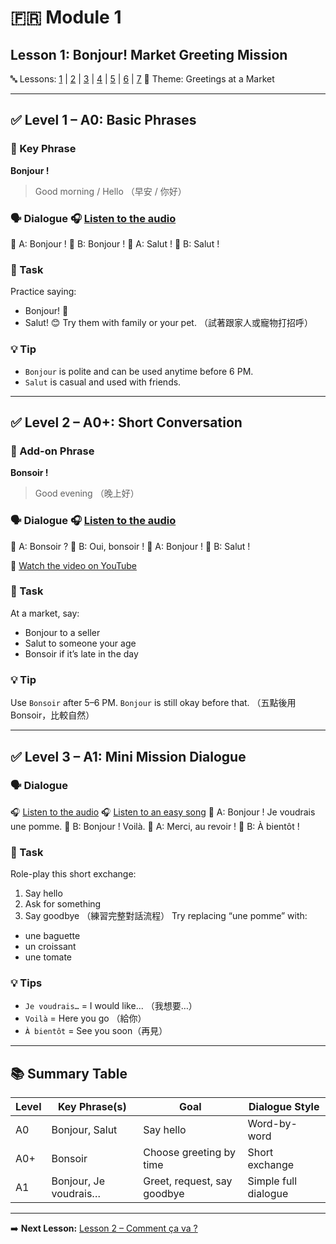 # 🇫🇷 Module 1
## Lesson 1: Bonjour! Market Greeting Mission
🔤 Lessons: [1](#lesson-1-bonjour-market-greeting-mission) | [2](#lesson-2) | [3](#lesson-3) | [4](#lesson-4) | [5](#lesson-5) | [6](#lesson-6) | [7](#lesson-7)
📘 Theme: Greetings at a Market

---

## ✅ Level 1 – A0: Basic Phrases

### 📌 Key Phrase
**Bonjour !**
> Good morning / Hello
> （早安 / 你好）

### 🗣️ Dialogue 🎧 [Listen to the audio](https://yourdomain.com/audio/bonsoir.mp3)
👩 A: Bonjour !
👨 B: Bonjour !
👩 A: Salut !
👨 B: Salut !

### 🎯 Task
Practice saying:
- Bonjour! 👋
- Salut! 😊
Try them with family or your pet.
（試著跟家人或寵物打招呼）

### 💡 Tip
- `Bonjour` is polite and can be used anytime before 6 PM.
- `Salut` is casual and used with friends.

---

## ✅ Level 2 – A0+: Short Conversation

### 📌 Add-on Phrase
**Bonsoir !**
> Good evening
> （晚上好）

### 🗣️ Dialogue 🎧 [Listen to the audio](https://yourdomain.com/audio/lesson2.mp3)
👩 A: Bonsoir ?
👨 B: Oui, bonsoir !
👩 A: Bonjour !
👨 B: Salut !

🎥 [Watch the video on YouTube](https://www.youtube.com/watch?v=YOUR_VIDEO_ID)

### 🎯 Task
At a market, say:
- Bonjour to a seller
- Salut to someone your age
- Bonsoir if it’s late in the day

### 💡 Tip
Use `Bonsoir` after 5–6 PM. `Bonjour` is still okay before that.
（五點後用 Bonsoir，比較自然）

---

## ✅ Level 3 – A1: Mini Mission Dialogue

### 🗣️ Dialogue
🎧 [Listen to the audio](https://yourdomain.com/audio/lesson3.mp3)
🎧 [Listen to an easy song](https://yourdomain.com/audio/bonjour.mp3)
👩 A: Bonjour ! Je voudrais une pomme.
👨 B: Bonjour ! Voilà.
👩 A: Merci, au revoir !
👨 B: À bientôt !

### 🎯 Task
Role-play this short exchange:
1. Say hello
2. Ask for something
3. Say goodbye
（練習完整對話流程）
Try replacing “une pomme” with:
- une baguette
- un croissant
- une tomate

### 💡 Tips
- `Je voudrais…` = I would like... （我想要…）
- `Voilà` = Here you go （給你）
- `À bientôt` = See you soon（再見）

---

## 📚 Summary Table

| Level | Key Phrase(s)         | Goal                        | Dialogue Style        |
|-------|------------------------|-----------------------------|------------------------|
| A0    | Bonjour, Salut         | Say hello                   | Word-by-word           |
| A0+   | Bonsoir                | Choose greeting by time     | Short exchange         |
| A1    | Bonjour, Je voudrais… | Greet, request, say goodbye | Simple full dialogue   |

---

➡️ **Next Lesson:** [Lesson 2 – Comment ça va ?](#lesson-2)
